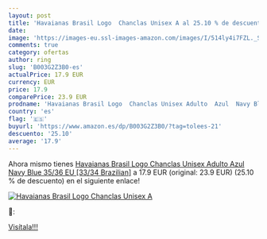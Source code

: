 ```yaml
---
layout: post
title: 'Havaianas Brasil Logo  Chanclas Unisex A al 25.10 % de descuento'
date: 
image: 'https://images-eu.ssl-images-amazon.com/images/I/514ly4i7FZL._SL200_.jpg'
comments: true
category: ofertas
author: ring
slug: 'B003G2Z3B0-es'
actualPrice: 17.9 EUR
currency: EUR
price: 17.9
comparePrice: 23.9 EUR
prodname: 'Havaianas Brasil Logo  Chanclas Unisex Adulto  Azul  Navy Blue   35/36 EU [33/34 Brazilian]'
country: 'es'
flag: '🇪🇸'
buyurl: 'https://www.amazon.es/dp/B003G2Z3B0/?tag=tolees-21'
descuento: '25.10'
average: '17.9'
---
```


Ahora mismo tienes [Havaianas Brasil Logo  Chanclas Unisex Adulto  Azul  Navy Blue   35/36 EU [33/34 Brazilian]](https://www.amazon.es/dp/B003G2Z3B0/?tag=tolees-21) a 17.9 EUR (original: 23.9 EUR) (25.10 %  de descuento) en el siguiente enlace!

[![Havaianas Brasil Logo  Chanclas Unisex A](https://images-eu.ssl-images-amazon.com/images/I/514ly4i7FZL._SL200_.jpg)](https://www.amazon.es/dp/B003G2Z3B0/?tag=tolees-21)

🔎:


[Visítala!!!](https://www.amazon.es/dp/B003G2Z3B0/?tag=tolees-21)
